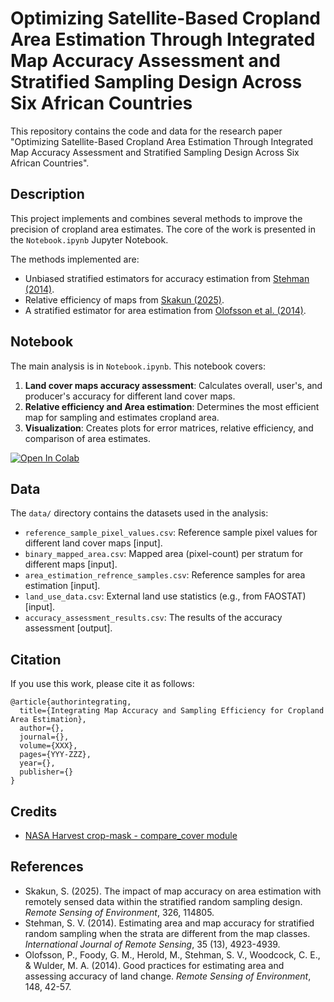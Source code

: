 # Optimizing Satellite-Based Cropland Area Estimation Through Integrated Map Accuracy Assessment and Stratified Sampling Design Across Six African Countries

This repository contains the code and data for the research paper "Optimizing Satellite-Based Cropland Area Estimation Through Integrated Map Accuracy Assessment and Stratified Sampling Design Across Six African Countries".

## Description

This project implements and combines several methods to improve the precision of cropland area estimates. The core of the work is presented in the `Notebook.ipynb` Jupyter Notebook.

The methods implemented are:
- Unbiased stratified estimators for accuracy estimation from [Stehman (2014)](https://www.tandfonline.com/doi/full/10.1080/01431161.2014.930207).
- Relative efficiency of maps from [Skakun (2025)](https://www.sciencedirect.com/science/article/pii/S0034425725002093).
- A stratified estimator for area estimation from [Olofsson et al. (2014)](https://www.sciencedirect.com/science/article/pii/S0034425714000704).

## Notebook

The main analysis is in `Notebook.ipynb`. This notebook covers:
1.  **Land cover maps accuracy assessment**: Calculates overall, user's, and producer's accuracy for different land cover maps.
2.  **Relative efficiency and Area estimation**: Determines the most efficient map for sampling and estimates cropland area.
3.  **Visualization**: Creates plots for error matrices, relative efficiency, and comparison of area estimates.

[![Open In Colab](https://colab.research.google.com/assets/colab-badge.svg)](https://colab.research.google.com/github/xylem-lab/optimizing-cropland-area-est/blob/main/Notebook.ipynb)

## Data

The `data/` directory contains the datasets used in the analysis:

- `reference_sample_pixel_values.csv`: Reference sample pixel values for different land cover maps [input].
- `binary_mapped_area.csv`: Mapped area (pixel-count) per stratum for different maps [input].
- `area_estimation_refrence_samples.csv`: Reference samples for area estimation [input].
- `land_use_data.csv`: External land use statistics (e.g., from FAOSTAT) [input].
- `accuracy_assessment_results.csv`: The results of the accuracy assessment [output].


## Citation

If you use this work, please cite it as follows:

```
@article{authorintegrating,
  title={Integrating Map Accuracy and Sampling Efficiency for Cropland Area Estimation},
  author={},
  journal={},
  volume={XXX},
  pages={YYY-ZZZ},
  year={},
  publisher={}
}
```

## Credits

- [NASA Harvest crop-mask - compare_cover module](https://github.com/nasaharvest/crop-mask/blob/master/src/compare_covermaps.py)

## References

- Skakun, S. (2025). The impact of map accuracy on area estimation with remotely sensed data within the stratified random sampling design. *Remote Sensing of Environment*, 326, 114805.
- Stehman, S. V. (2014). Estimating area and map accuracy for stratified random sampling when the strata are different from the map classes. *International Journal of Remote Sensing*, 35 (13), 4923-4939.
- Olofsson, P., Foody, G. M., Herold, M., Stehman, S. V., Woodcock, C. E., & Wulder, M. A. (2014). Good practices for estimating area and assessing accuracy of land change. *Remote Sensing of Environment*, 148, 42-57.
